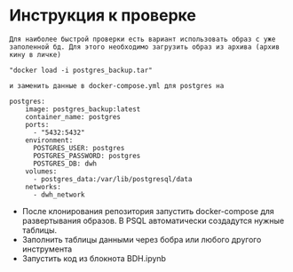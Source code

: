 # Инструкция к проверке
```
Для наиболее быстрой проверки есть вариант использовать образ с уже заполенной бд. Для этого необходимо загрузить образ из архива (архив кину в личке) 

"docker load -i postgres_backup.tar"

и заменить данные в docker-compose.yml для postgres на

postgres:
    image: postgres_backup:latest
    container_name: postgres
    ports:
      - "5432:5432"
    environment:
      POSTGRES_USER: postgres
      POSTGRES_PASSWORD: postgres
      POSTGRES_DB: dwh
    volumes:
      - postgres_data:/var/lib/postgresql/data
    networks:
      - dwh_network 
```
 - После клонирования репозитория запустить docker-compose для развертывания образов. В PSQL автоматически создадутся нужные таблицы.
 - Заполнить таблицы данными через бобра или любого другого инструмента
 - Запустить код из блокнота BDH.ipynb